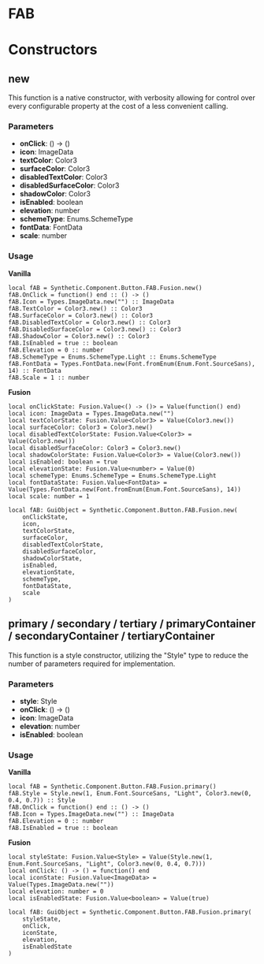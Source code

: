 # FAB


# Constructors


## new
This function is a native constructor, with verbosity allowing for control over every configurable property at the cost of a less convenient calling.

### Parameters
- **onClick**: () -> ()
- **icon**: ImageData
- **textColor**: Color3
- **surfaceColor**: Color3
- **disabledTextColor**: Color3
- **disabledSurfaceColor**: Color3
- **shadowColor**: Color3
- **isEnabled**: boolean
- **elevation**: number
- **schemeType**: Enums.SchemeType
- **fontData**: FontData
- **scale**: number


### Usage

**Vanilla**
```luau
local fAB = Synthetic.Component.Button.FAB.Fusion.new()
fAB.OnClick = function() end :: () -> ()
fAB.Icon = Types.ImageData.new("") :: ImageData
fAB.TextColor = Color3.new() :: Color3
fAB.SurfaceColor = Color3.new() :: Color3
fAB.DisabledTextColor = Color3.new() :: Color3
fAB.DisabledSurfaceColor = Color3.new() :: Color3
fAB.ShadowColor = Color3.new() :: Color3
fAB.IsEnabled = true :: boolean
fAB.Elevation = 0 :: number
fAB.SchemeType = Enums.SchemeType.Light :: Enums.SchemeType
fAB.FontData = Types.FontData.new(Font.fromEnum(Enum.Font.SourceSans), 14) :: FontData
fAB.Scale = 1 :: number
```

**Fusion**
```luau
local onClickState: Fusion.Value<() -> ()> = Value(function() end)
local icon: ImageData = Types.ImageData.new("")
local textColorState: Fusion.Value<Color3> = Value(Color3.new())
local surfaceColor: Color3 = Color3.new()
local disabledTextColorState: Fusion.Value<Color3> = Value(Color3.new())
local disabledSurfaceColor: Color3 = Color3.new()
local shadowColorState: Fusion.Value<Color3> = Value(Color3.new())
local isEnabled: boolean = true
local elevationState: Fusion.Value<number> = Value(0)
local schemeType: Enums.SchemeType = Enums.SchemeType.Light
local fontDataState: Fusion.Value<FontData> = Value(Types.FontData.new(Font.fromEnum(Enum.Font.SourceSans), 14))
local scale: number = 1

local fAB: GuiObject = Synthetic.Component.Button.FAB.Fusion.new(
	onClickState,
	icon,
	textColorState,
	surfaceColor,
	disabledTextColorState,
	disabledSurfaceColor,
	shadowColorState,
	isEnabled,
	elevationState,
	schemeType,
	fontDataState,
	scale
)
```
## primary / secondary / tertiary / primaryContainer / secondaryContainer / tertiaryContainer
This function is a style constructor, utilizing the "Style" type to reduce the number of parameters required for implementation.

### Parameters
- **style**: Style
- **onClick**: () -> ()
- **icon**: ImageData
- **elevation**: number
- **isEnabled**: boolean


### Usage

**Vanilla**
```luau
local fAB = Synthetic.Component.Button.FAB.Fusion.primary()
fAB.Style = Style.new(1, Enum.Font.SourceSans, "Light", Color3.new(0, 0.4, 0.7)) :: Style
fAB.OnClick = function() end :: () -> ()
fAB.Icon = Types.ImageData.new("") :: ImageData
fAB.Elevation = 0 :: number
fAB.IsEnabled = true :: boolean
```

**Fusion**
```luau
local styleState: Fusion.Value<Style> = Value(Style.new(1, Enum.Font.SourceSans, "Light", Color3.new(0, 0.4, 0.7)))
local onClick: () -> () = function() end
local iconState: Fusion.Value<ImageData> = Value(Types.ImageData.new(""))
local elevation: number = 0
local isEnabledState: Fusion.Value<boolean> = Value(true)

local fAB: GuiObject = Synthetic.Component.Button.FAB.Fusion.primary(
	styleState,
	onClick,
	iconState,
	elevation,
	isEnabledState
)
```